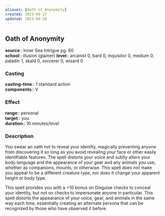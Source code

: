 ```yaml
---
aliases: [Oath of Anonymity]
created: 2023-04-27
updated: 2023-04-28
---
```


## Oath of Anonymity

**source**:: Inner Sea Intrigue pg. 60  
**school**:: illusion (glamer)
**level**:: arcanist 0, bard 0, inquisitor 0, medium 0, paladin 1, skald 0, sorcerer 0, wizard 0

### Casting

**casting-time**:: 1 standard action  
**components**:: V

### Effect

**range**:: personal  
**target**:: you  
**duration**:: 10 minutes/level

### Description

You swear an oath not to reveal your identity, magically preventing anyone from discovering it so long as you avoid revealing your face or other easily identifiable features. The spell distorts your voice and subtly alters your body language and the appearance of your gear and any animals you use, whether as companions, mounts, or otherwise. This spell does not make you appear to be a different creature type, nor does it change your apparent height or body type.  
  
This spell provides you with a +10 bonus on Disguise checks to conceal your identity, but not on checks to impersonate anyone in particular. This spell distorts the appearance of your voice, gear, and animals in the same way each time, essentially creating an alternate persona that can be recognized by those who have observed it before.
